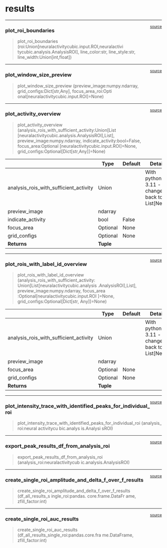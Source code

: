 # results


<!-- WARNING: THIS FILE WAS AUTOGENERATED! DO NOT EDIT! -->

------------------------------------------------------------------------

<a
href="https://github.com/ddoll/NeuralActivityCubic/blob/main/neuralactivitycubic/results.py#L27"
target="_blank" style="float:right; font-size:smaller">source</a>

### plot_roi_boundaries

>  plot_roi_boundaries (roi:Union[neuralactivitycubic.input.ROI,neuralactivi
>                           tycubic.analysis.AnalysisROI], line_color:str,
>                           line_style:str, line_width:Union[int,float])

------------------------------------------------------------------------

<a
href="https://github.com/ddoll/NeuralActivityCubic/blob/main/neuralactivitycubic/results.py#L76"
target="_blank" style="float:right; font-size:smaller">source</a>

### plot_window_size_preview

>  plot_window_size_preview (preview_image:numpy.ndarray,
>                                grid_configs:Dict[str,Any], focus_area_roi:Opti
>                                onal[neuralactivitycubic.input.ROI]=None)

------------------------------------------------------------------------

<a
href="https://github.com/ddoll/NeuralActivityCubic/blob/main/neuralactivitycubic/results.py#L174"
target="_blank" style="float:right; font-size:smaller">source</a>

### plot_activity_overview

>  plot_activity_overview (analysis_rois_with_sufficient_activity:Union[List
>                              [neuralactivitycubic.analysis.AnalysisROI],List],
>                              preview_image:numpy.ndarray,
>                              indicate_activity:bool=False, focus_area:Optional
>                              [neuralactivitycubic.input.ROI]=None,
>                              grid_configs:Optional[Dict[str,Any]]=None)

<table>
<colgroup>
<col style="width: 6%" />
<col style="width: 25%" />
<col style="width: 34%" />
<col style="width: 34%" />
</colgroup>
<thead>
<tr>
<th></th>
<th><strong>Type</strong></th>
<th><strong>Default</strong></th>
<th><strong>Details</strong></th>
</tr>
</thead>
<tbody>
<tr>
<td>analysis_rois_with_sufficient_activity</td>
<td>Union</td>
<td></td>
<td>With python 3.11 - change back to: List[Never]</td>
</tr>
<tr>
<td>preview_image</td>
<td>ndarray</td>
<td></td>
<td></td>
</tr>
<tr>
<td>indicate_activity</td>
<td>bool</td>
<td>False</td>
<td></td>
</tr>
<tr>
<td>focus_area</td>
<td>Optional</td>
<td>None</td>
<td></td>
</tr>
<tr>
<td>grid_configs</td>
<td>Optional</td>
<td>None</td>
<td></td>
</tr>
<tr>
<td><strong>Returns</strong></td>
<td><strong>Tuple</strong></td>
<td></td>
<td></td>
</tr>
</tbody>
</table>

------------------------------------------------------------------------

<a
href="https://github.com/ddoll/NeuralActivityCubic/blob/main/neuralactivitycubic/results.py#L206"
target="_blank" style="float:right; font-size:smaller">source</a>

### plot_rois_with_label_id_overview

>  plot_rois_with_label_id_overview (analysis_rois_with_sufficient_activity:
>                                        Union[List[neuralactivitycubic.analysis
>                                        .AnalysisROI],List],
>                                        preview_image:numpy.ndarray, focus_area
>                                        :Optional[neuralactivitycubic.input.ROI
>                                        ]=None, grid_configs:Optional[Dict[str,
>                                        Any]]=None)

<table>
<colgroup>
<col style="width: 6%" />
<col style="width: 25%" />
<col style="width: 34%" />
<col style="width: 34%" />
</colgroup>
<thead>
<tr>
<th></th>
<th><strong>Type</strong></th>
<th><strong>Default</strong></th>
<th><strong>Details</strong></th>
</tr>
</thead>
<tbody>
<tr>
<td>analysis_rois_with_sufficient_activity</td>
<td>Union</td>
<td></td>
<td>With python 3.11 - change back to: List[Never]</td>
</tr>
<tr>
<td>preview_image</td>
<td>ndarray</td>
<td></td>
<td></td>
</tr>
<tr>
<td>focus_area</td>
<td>Optional</td>
<td>None</td>
<td></td>
</tr>
<tr>
<td>grid_configs</td>
<td>Optional</td>
<td>None</td>
<td></td>
</tr>
<tr>
<td><strong>Returns</strong></td>
<td><strong>Tuple</strong></td>
<td></td>
<td></td>
</tr>
</tbody>
</table>

------------------------------------------------------------------------

<a
href="https://github.com/ddoll/NeuralActivityCubic/blob/main/neuralactivitycubic/results.py#L231"
target="_blank" style="float:right; font-size:smaller">source</a>

### plot_intensity_trace_with_identified_peaks_for_individual_roi

>  plot_intensity_trace_with_identified_peaks_for_individual_roi
>                                                                     (analysis_
>                                                                     roi:neural
>                                                                     activitycu
>                                                                     bic.analys
>                                                                     is.Analysi
>                                                                     sROI)

------------------------------------------------------------------------

<a
href="https://github.com/ddoll/NeuralActivityCubic/blob/main/neuralactivitycubic/results.py#L257"
target="_blank" style="float:right; font-size:smaller">source</a>

### export_peak_results_df_from_analysis_roi

>  export_peak_results_df_from_analysis_roi
>                                                (analysis_roi:neuralactivitycub
>                                                ic.analysis.AnalysisROI)

------------------------------------------------------------------------

<a
href="https://github.com/ddoll/NeuralActivityCubic/blob/main/neuralactivitycubic/results.py#L266"
target="_blank" style="float:right; font-size:smaller">source</a>

### create_single_roi_amplitude_and_delta_f_over_f_results

>  create_single_roi_amplitude_and_delta_f_over_f_results
>                                                              (df_all_results_s
>                                                              ingle_roi:pandas.
>                                                              core.frame.DataFr
>                                                              ame,
>                                                              zfill_factor:int)

------------------------------------------------------------------------

<a
href="https://github.com/ddoll/NeuralActivityCubic/blob/main/neuralactivitycubic/results.py#L278"
target="_blank" style="float:right; font-size:smaller">source</a>

### create_single_roi_auc_results

>  create_single_roi_auc_results
>                                     (df_all_results_single_roi:pandas.core.fra
>                                     me.DataFrame, zfill_factor:int)
